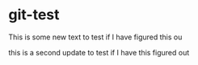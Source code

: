 # git-test
This is some new text to test if I have figured this ou

this is a second update to test if I have this figured out
